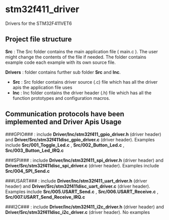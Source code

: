 # stm32f411_driver
Drivers for the STM32F411VET6

## Project file structure
**Src** : The Src folder contains the main application file ( main.c ). The user might change the contents of the file if needed. The folder contains example code each example with its own source file.

**Drivers** : folder contains further sub folder **Src** and **Inc**.

- **Src** : Src folder contains driver source (.c) file which has all the driver apis the application file uses
- **Inc** : Inc folder contains the driver header (.h) file which has all the function prototypes and configuration macros.

## Communication protocols have been implemented and Driver Apis Usage
###GPIO### : include **Driver/Inc/stm32f411_gpio_driver.h** (driver header) and **Driver/Src/stm32f411disc_gpio_driver.c** (driver header). Examples include **Src/001_Toggle_Led.c** , **Src/002_Button_Led.c** , **Src/003_Button_Led_IRQ.c**

###SPI### : include **Driver/Inc/stm32f411_spi_driver.h** (driver header) and **Driver/Src/stm32f411disc_spi_driver.c** (driver header). Examples include **Src/004_SPI_Send.c**

###USART### : include **Driver/Inc/stm32f411_uart_driver.h** (driver header) and **Driver/Src/stm32f411disc_uart_driver.c** (driver header). Examples include **Src/005.USART_Send.c** , **Src/006.USART_Receive.c** , **Src/007.USART_Send_Receive_IRQ.c**

###I2C### : include **Driver/Inc/stm32f411_i2c_driver.h** (driver header) and **Driver/Src/stm32f411disc_i2c_driver.c** (driver header). No examples
